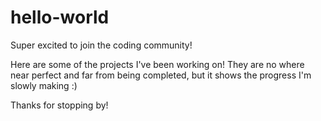 # hello-world

Super excited to join the coding community!

Here are some of the projects I've been working on! They are no where near perfect and far from being completed, but it shows the progress I'm slowly making :)

Thanks for stopping by!
